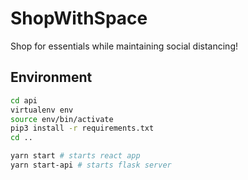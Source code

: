 # ShopWithSpace

Shop for essentials while maintaining social distancing!

## Environment

```bash
cd api
virtualenv env
source env/bin/activate
pip3 install -r requirements.txt
cd ..

yarn start # starts react app
yarn start-api # starts flask server
```

